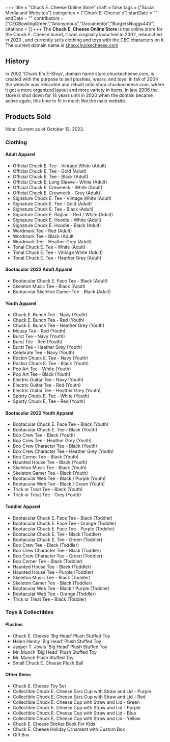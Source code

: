 +++
title = "Chuck E. Cheese Online Store"
draft = false
tags = ["Social Media and Websites"]
categories = ["Chuck E. Cheese's"]
startDate = ""
endDate = ""
contributors = ["CECBowlingGreen","Anonymous","Documentor","BurgersNuggs445"]
citations = []
+++
The **Chuck E. Cheese Online Store** is the online store for the Chuck E. Cheese brand, it was originally launched in 2002, relaunched in 2020 , and currently sells clothing and toys with the CEC characters on it.
The current domain name is [shop.chuckecheese.com](https://shop.chuckecheese.com/)

## History

In 2002 'Chuck E's E-Shop', domain name store.chuckecheese,com, is created with the purpose to sell plushies, wears, and toys.
In fall of 2004 the website was relocated and rebuilt onto shop.chuckecheese.com, where it got a more organized layout and more variety in items. In late 2006 the store is shut down for 14 years until in 2020 when the domain became active again, this time to fit in much like the main website.

## Products Sold

Note: Current as of October 13, 2022.

### Clothing

#### Adult Apparel

- Official Chuck E. Tee - Vintage White (Adult)
- Official Chuck E. Tee - Gold (Adult)
- Official Chuck E. Tee - Black (Adult)
- Official Chuck E. Long Sleeve - White (Adult)
- Official Chuck E. Crewneck - White (Adult)
- Official Chuck E. Crewneck - Grey (Adult)
- Signature Chuck E. Tee - Vintage White (Adult)
- Signature Chuck E. Tee - Gold (Adult)
- Signature Chuck E. Tee - Black (Adult)
- Signature Chuck E. Raglan - Red / White (Adult)
- Signature Chuck E. Hoodie - White (Adult)
- Signature Chuck E. Hoodie - Black (Adult)
- Wordmark Tee - Red (Adult)
- Wordmark Tee - Black (Adult
- Wordmark Tee - Heather Grey (Adult)
- Tonal Chuck E. Tee - White (Adult)
- Tonal Chuck E. Tee - Vintage White (Adult)
- Tonal Chuck E. Tee - Heather Grey (Adult)

#### Bootacular 2022 Adult Apparel

- Bootacular Chuck E. Face Tee - Black (Adult)
- Skeleton Music Tee - Black (Adult)
- Bootacular Skeleton Gamer Tee - Black (Adult)

#### Youth Apparel

- Chuck E. Bunch Tee - Navy (Youth)
- Chuck E. Bunch Tee - Red (Youth)
- Chuck E. Bunch Tee - Heather Grey (Youth)
- Mouse Tee - Red (Youth)
- Burst Tee - Navy (Youth)
- Burst Tee - Red (Youth)
- Burst Tee - Heather Grey (Youth)
- Celebrate Tee - Navy (Youth)
- Rockin Chuck E. Tee - Navy (Youth)
- Rockin Chuck E. Tee - Black (Youth)
- Pop Art Tee - White (Youth)
- Pop Art Tee - Black (Youth)
- Electric Guitar Tee - Navy (Youth)
- Electric Guitar Tee - Red (Youth)
- Electric Guitar Tee - Heather Grey (Youth)
- Sporty Chuck E. Tee - White (Youth)
- Sporty Chuck E. Tee - Red (Youth)

#### Bootacular 2022 Youth Apparel

- Bootacular Chuck E. Face Tee - Black (Youth)
- Bootacular Chuck E. Tee - Black (Youth)
- Boo Crew Tee - Black (Youth)
- Boo Crew Tee - Heather Grey (Youth)
- Boo Crew Character Tee - Black (Youth)
- Boo Crew Character Tee - Heather Grey (Youth)
- Boo Corner Tee - Black (Youth)
- Haunted House Tee - Black (Youth)
- Skeleton Music Tee - Black (Youth)
- Skeleton Gamer Tee - Black (Youth)
- Bootacular Web Tee - Black / Purple (Youth)
- Bootacular Web Tee - Black / Green (Youth)
- Trick or Treat Tee - Black (Youth)
- Trick or Treat Tee - Grey (Youth)

#### Toddler Apparel

- Bootacular Chuck E. Face Tee - Black (Toddler)
- Bootacular Chuck E. Face Tee - Orange (Toddler)
- Bootacular Chuck E. Face Tee - Purple (Toddler)
- Bootacular Chuck E. Tee - Black (Toddler)
- Bootacular Chuck E. Tee - Green (Toddler)
- Boo Crew Tee - Black (Toddler)
- Boo Crew Character Tee - Black (Toddler)
- Boo Crew Character Tee - Green (Toddler)
- Boo Corner Tee - Black (Toddler)
- Haunted House Tee - Black (Toddler)
- Haunted House Tee - Purple (Toddler)
- Skeleton Music Tee - Black (Toddler)
- Skeleton Gamer Tee - Black (Toddler)
- Bootacular Web Tee - Black / Purple (Toddler)
- Bootacular Web Tee - Orange (Toddler)
- Trick or Treat Tee - Black (Toddler)

### Toys & Collectibles

#### Plushes

- Chuck E. Cheese 'Big Head' Plush Stuffed Toy
- Helen Henny 'Big Head' Plush Stuffed Toy
- Jasper T. Jowls 'Big Head' Plush Stuffed Toy
- Mr. Munch 'Big Head' Plush Stuffed Toy
- Mr. Munch Plush Stuffed Toy
- Small Chuck E. Cheese Plush Ball

#### Other Items

- Chuck E. Cheese Toy Set
- Collectible Chuck E. Cheese Ears Cup with Straw and Lid - Purple
- Collectible Chuck E. Cheese Ears Cup with Straw and Lid - Red
- Collectible Chuck E. Cheese Cup with Straw and Lid - Green
- Collectible Chuck E. Cheese Cup with Straw and Lid - Purple
- Collectible Chuck E. Cheese Cup with Straw and Lid - Blue
- Collectible Chuck E. Cheese Cup with Straw and Lid - Yellow
- Chuck E. Cheese Sticker Book For Kids
- Chuck E. Cheese Holiday Ornament with Custom Box
- Gift Box
